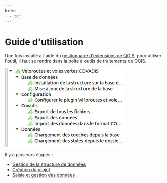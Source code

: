 ```yaml
---
hide:
  - toc
---
```


# Guide d'utilisation

Une fois installé à l'aide du [gestionnaire d'extensions de QGIS](https://docs.qgis.org/3.16/fr/docs/user_manual/plugins/plugins.html#qgis-plugins), pour utiliser l'outil, il faut se rendre dans la boîte à outils de traitements de QGIS.

![tools](media/veloroutes_vv-tools.jpg)

Il y a plusieurs étapes :

* [Gestion de la structure de données](./gestion-structure-donnees.md)
* [Création du projet](./initialisation-projet.md)
* [Saisie et gestion des données](./saisie-donnees.md)
